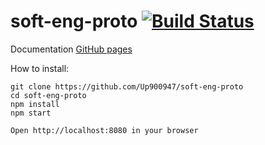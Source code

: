 # soft-eng-proto [![Build Status](https://travis-ci.com/allyssapascual/soft-eng-proto.svg?branch=master)](https://travis-ci.com/allyssapascual/soft-eng-proto)

Documentation
[GitHub pages](https://allyssapascual.github.io/)

How to install:
```
git clone https://github.com/Up900947/soft-eng-proto  
cd soft-eng-proto  
npm install  
npm start

Open http://localhost:8080 in your browser
```
